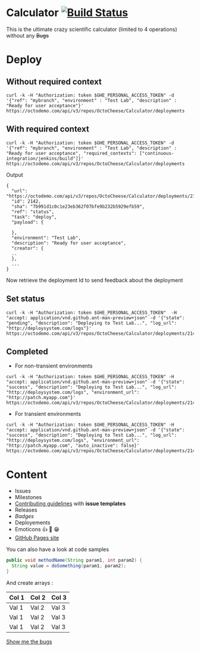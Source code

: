 # Calculator [![Build Status](https://travis.octodemoapps.com/OctoCheese/Calculator.svg?token=4JfJ19izssZfCpxkrhWU&branch=master)](https://travis.octodemo.com/OctoCheese/Calculator)
This is the ultimate crazy scientific calculator (limited to 4 operations) without any ~~Bugs~~


# Deploy
## Without required context
```
curl -k -H "Authorization: token $GHE_PERSONAL_ACCESS_TOKEN" -d '{"ref": "mybranch", "environment" : "Test Lab", "description" : "Ready for user acceptance"}' https://octodemo.com/api/v3/repos/OctoCheese/Calculator/deployments
```

## With required context
```
curl -k -H "Authorization: token $GHE_PERSONAL_ACCESS_TOKEN" -d '{"ref": "mybranch", "environment" : "Test Lab", "description" : "Ready for user acceptance", "required_contexts": ["continuous-integration/jenkins/build"]}' https://octodemo.com/api/v3/repos/OctoCheese/Calculator/deployments
```

Output 

```
{
  "url": "https://octodemo.com/api/v3/repos/OctoCheese/Calculator/deployments/2142",
  "id": 2142,
  "sha": "7b991d1c0c1e23eb362f07bfe9b232b5929efb59",
  "ref": "status",
  "task": "deploy",
  "payload": {

  },
  "environment": "Test Lab",
  "description": "Ready for user acceptance",
  "creator": {
  ..
  },
  ...
}
```

Now retrieve the deployment Id to send feedback about the deployment 

## Set status

```
curl -k -H "Authorization: token $GHE_PERSONAL_ACCESS_TOKEN"  -H "accept: application/vnd.github.ant-man-preview+json" -d '{"state": "pending", "description": "Deploying to Test Lab...", "log_url": "http://deploysystem.com/logs"}' https://octodemo.com/api/v3/repos/OctoCheese/Calculator/deployments/2142/statuses
```

## Completed
- For non-transient environments 

```
curl -k -H "Authorization: token $GHE_PERSONAL_ACCESS_TOKEN" -H "accept: application/vnd.github.ant-man-preview+json" -d '{"state": "success", "description": "Deploying to Test Lab...", "log_url": "http://deploysystem.com/logs", "environment_url": "http://patch.myapp.com"}' https://octodemo.com/api/v3/repos/OctoCheese/Calculator/deployments/2142/statuses
```

- For transient environments 

```
curl -k -H "Authorization: token $GHE_PERSONAL_ACCESS_TOKEN" -H "accept: application/vnd.github.ant-man-preview+json" -d '{"state": "success", "description": "Deploying to Test Lab...", "log_url": "http://deploysystem.com/logs", "environment_url": "http://patch.myapp.com", "auto_inactive": false}' https://octodemo.com/api/v3/repos/OctoCheese/Calculator/deployments/2142/statuses
```


# Content
- Issues 
- Milestones 
- [Contributing guidelines](https://octodemo.com/OctoCheese/Calculator/blob/master/CONTRIBUTING.md) with **issue templates**
- Releases
- *Badges*
- Deployements
- Emoticons :+1: :tada: :grin:
- [GitHub Pages site]( https://octodemo.com/pages/OctoCheese/Calculator)

You can also have a look at code samples
```java
public void methodName(String param1, int param2) {
  String value = doSomething(param1, param2);
}
````

And create arrays : 

|Col 1|Col 2|Col 3|
|-----|-----|-----|
|Val 1|Val 2|Val 3|
|Val 1|Val 2|Val 3|
|Val 1|Val 2|Val 3|
  
  
[Show me the bugs](https://octodemo.com/OctoCheese/Calculator/issues?q=is%3Aopen+is%3Aissue+label%3A%22bug+-+severity+1%22)
